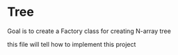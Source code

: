 # Tree
Goal is to create a Factory class for creating N-array tree


this file will tell how to implement this project
